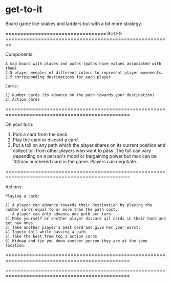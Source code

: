 # get-to-it
Board game like snakes and ladders but with a bit more strategy.






================================== RULES ========================================================


Components:

	A map board with places and paths (paths have values associated with them)
	2-5 player meeples of different colors to represent player movements.
	2-5 corresponding destinations for each player.

	Cards:

	1) Number cards (to advance on the path towards your destination)
	2) Action cards


================================================================================================

On your turn:

1) Pick a card from the deck.
2) Play the card or discard a card.
3) Put a toll on any path which the player shares on its current position and collect toll from other players who want to pass. The toll can vary depending on a person's mood or bargaining power but max can be 10/max numbered card in the game. Players can negotiate.

================================================================================================

Actions:

	Playing a card:

	1) A player can advance towards their destination by playing the number cards equal to or more than the path cost.
	   A player can only advance one path per turn.
	2) Make yourself or another player discard all cards in their hand and get new ones.
	3) Take another player's best card and give her your worst.
	4) Ignore toll while passing a path.
	5) Take the best from top 3 action cards
	6) Kidnap and tie you down another person they are at the same location.

================================================================================================

================================================================================================


